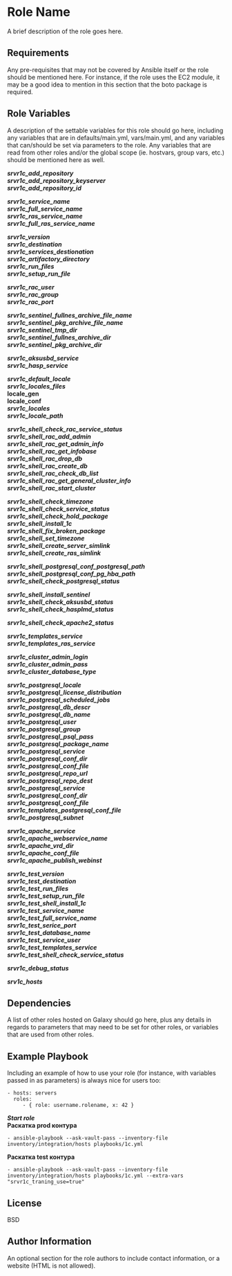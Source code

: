 Role Name
=========

A brief description of the role goes here.

Requirements
------------

Any pre-requisites that may not be covered by Ansible itself or the role should be mentioned here. For instance, if the role uses the EC2 module, it may be a good idea to mention in this section that the boto package is required.

Role Variables
--------------

A description of the settable variables for this role should go here, including any variables that are in defaults/main.yml, vars/main.yml, and any variables that can/should be set via parameters to the role. Any variables that are read from other roles and/or the global scope (ie. hostvars, group vars, etc.) should be mentioned here as well.

***srvr1c_add_repository***  
***srvr1c_add_repository_keyserver***  
***srvr1c_add_repository_id***  

***srvr1c_service_name***  
***srvr1c_full_service_name***  
***srvr1c_ras_service_name***  
***srvr1c_full_ras_service_name***  

***srvr1c_version***  
***srvr1c_destination***  
***srvr1c_services_destionation***  
***srvr1c_artifactory_directory***  
***srvr1c_run_files***  
***srvr1c_setup_run_file***  

***srvr1c_rac_user***  
***srvr1c_rac_group***  
***srvr1c_rac_port***  
 
***srvr1c_sentinel_fullnes_archive_file_name***  
***srvr1c_sentinel_pkg_archive_file_name***  
***srvr1c_sentinel_tmp_dir***  
***srvr1c_sentinel_fullnes_archive_dir***  
***srvr1c_sentinel_pkg_archive_dir***  

***srvr1c_aksusbd_service***   
***srvr1c_hasp_service***  
 
***srvr1c_default_locale***  
***srvr1c_locales_files***  
  **locale_gen**  
  **locale_conf**  
***srvr1c_locales***  
***srvr1c_locale_path***  

***srvr1c_shell_check_rac_service_status***  
***srvr1c_shell_rac_add_admin***  
***srvr1c_shell_rac_get_admin_info***  
***srvr1c_shell_rac_get_infobase***  
***srvr1c_shell_rac_drop_db***  
***srvr1c_shell_rac_create_db***  
***srvr1c_shell_rac_check_db_list***  
***srvr1c_shell_rac_get_general_cluster_info***  
***srvr1c_shell_rac_start_cluster***  

***srvr1c_shell_check_timezone***  
***srvr1c_shell_check_service_status***  
***srvr1c_shell_check_hold_package***  
***srvr1c_shell_install_1c***  
***srvr1c_shell_fix_broken_package***  
***srvr1c_shell_set_timezone***  
***srvr1c_shell_create_server_simlink***  
***srvr1c_shell_create_ras_simlink***  

***srvr1c_shell_postgresql_conf_postgresql_path***  
***srvr1c_shell_postgresql_conf_pg_hba_path***  
***srvr1c_shell_check_postgresql_status*** 

***srvr1c_shell_install_sentinel***  
***srvr1c_shell_check_aksusbd_status***  
***srvr1c_shell_check_hasplmd_status***  

***srvr1c_shell_check_apache2_status***  

***srvr1c_templates_service***  
***srvr1c_templates_ras_service***  

***srvr1c_cluster_admin_login***  
***srvr1c_cluster_admin_pass***  
***srvr1c_cluster_database_type***  

***srvr1c_postgresql_locale***  
***srvr1c_postgresql_license_distribution***  
***srvr1c_postgresql_scheduled_jobs***  
***srvr1c_postgresql_db_descr***  
***srvr1c_postgresql_db_name***  
***srvr1c_postgresql_user***  
***srvr1c_postgresql_group***  
***srvr1c_postgresql_psql_pass***  
***srvr1c_postgresql_package_name***  
***srvr1c_postgresql_service***  
***srvr1c_postgresql_conf_dir***  
***srvr1c_postgresql_conf_file***  
***srvr1c_postgresql_repo_url***  
***srvr1c_postgresql_repo_dest***  
***srvr1c_postgresql_service***  
***srvr1c_postgresql_conf_dir***  
***srvr1c_postgresql_conf_file***  
***srvr1c_templates_postgresql_conf_file***  
***srvr1c_postgresql_subnet***  

***srvr1c_apache_service***  
***srvr1c_apache_webservice_name***  
***srvr1c_apache_vrd_dir***  
***srvr1c_apache_conf_file***  
***srvr1c_apache_publish_webinst***  

***srvr1c_test_version***  
***srvr1c_test_destination***  
***srvr1c_test_run_files***  
***srvr1c_test_setup_run_file***  
***srvr1c_test_shell_install_1c***  
***srvr1c_test_service_name***  
***srvr1c_test_full_service_name***  
***srvr1c_test_serice_port***  
***srvr1c_test_database_name***  
***srvr1c_test_service_user***  
***srvr1c_test_templates_service***  
***srvr1c_test_shell_check_service_status***  

***srvr1c_debug_status***  

***srv1c_hosts***  

Dependencies
------------

A list of other roles hosted on Galaxy should go here, plus any details in regards to parameters that may need to be set for other roles, or variables that are used from other roles.

Example Playbook
----------------

Including an example of how to use your role (for instance, with variables passed in as parameters) is always nice for users too:

    - hosts: servers
      roles:
         - { role: username.rolename, x: 42 }

***Start role***  
**Раскатка prod контура**  

    - ansible-playbook --ask-vault-pass --inventory-file inventory/integration/hosts playbooks/1c.yml  

**Раскатка test контура**  

    - ansible-playbook --ask-vault-pass --inventory-file inventory/integration/hosts playbooks/1c.yml --extra-vars "srvr1c_traning_use=true"  

License
-------

BSD

Author Information
------------------

An optional section for the role authors to include contact information, or a website (HTML is not allowed).
